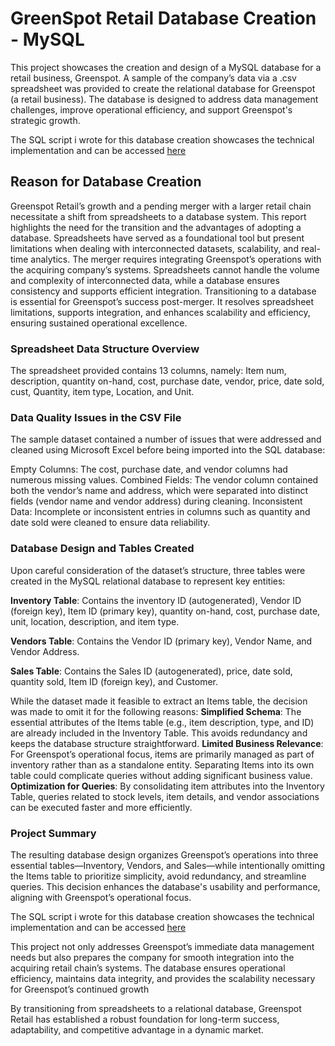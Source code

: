 
# GreenSpot Retail Database Creation - MySQL
This project showcases the creation and design of a MySQL database for a retail business, Greenspot. A sample of the company’s data via a .csv spreadsheet was provided to create the relational database for Greenspot (a retail business). The database is designed to address data management challenges, improve operational efficiency, and support Greenspot's strategic growth.

The SQL script i wrote for this database creation showcases the technical implementation and can be accessed [here](https://github.com/danielolaniyi1/Database-Creation-MySQL/blob/main/greenspot%20DB.sql) 


## Reason for Database Creation
Greenspot Retail’s growth and a pending merger with a larger retail chain necessitate a shift from spreadsheets to a database system. This report highlights the need for the transition and the advantages of adopting a database. Spreadsheets have served as a foundational tool but present limitations when dealing with interconnected datasets, scalability, and real-time analytics. The merger requires integrating Greenspot’s operations with the acquiring company’s systems. Spreadsheets cannot handle the volume and complexity of interconnected data, while a database ensures consistency and supports efficient integration. Transitioning to a database is essential for Greenspot’s success post-merger. It resolves spreadsheet limitations, supports integration, and enhances scalability and efficiency, ensuring sustained operational excellence.

### Spreadsheet Data Structure Overview
The spreadsheet provided contains 13 columns, namely: Item num, description, quantity on-hand, cost, purchase date, vendor, price, date sold, cust, Quantity, item type, Location, and Unit.

### Data Quality Issues in the CSV File
The sample dataset contained a number of issues that were addressed and cleaned using Microsoft Excel before being imported into the SQL database:

Empty Columns: The cost, purchase date, and vendor columns had numerous missing values.
Combined Fields: The vendor column contained both the vendor’s name and address, which were separated into distinct fields (vendor name and vendor address) during cleaning.
Inconsistent Data: Incomplete or inconsistent entries in columns such as quantity and date sold were cleaned to ensure data reliability.

### Database Design and Tables Created
Upon careful consideration of the dataset’s structure, three tables were created in the MySQL relational database to represent key entities:

**Inventory Table**: Contains the inventory ID (autogenerated), Vendor ID (foreign key), Item ID (primary key), quantity on-hand, cost, purchase date, unit, location, description, and item type.

**Vendors Table**: Contains the Vendor ID (primary key), Vendor Name, and Vendor Address.

**Sales Table**: Contains the Sales ID (autogenerated), price, date sold, quantity sold, Item ID (foreign key), and Customer.

While the dataset made it feasible to extract an Items table, the decision was made to omit it for the following reasons:
**Simplified Schema**: The essential attributes of the Items table (e.g., item description, type, and ID) are already included in the Inventory Table. This avoids redundancy and keeps the database structure straightforward.
**Limited Business Relevance**: For Greenspot’s operational focus, items are primarily managed as part of inventory rather than as a standalone entity. Separating Items into its own table could complicate queries without adding significant business value.
**Optimization for Queries**: By consolidating item attributes into the Inventory Table, queries related to stock levels, item details, and vendor associations can be executed faster and more efficiently.

### Project Summary
The resulting database design organizes Greenspot’s operations into three essential tables—Inventory, Vendors, and Sales—while intentionally omitting the Items table to prioritize simplicity, avoid redundancy, and streamline queries. This decision enhances the database's usability and performance, aligning with Greenspot’s operational focus.

The SQL script i wrote for this database creation showcases the technical implementation and can be accessed [here](https://github.com/danielolaniyi1/Database-Creation-MySQL/blob/main/greenspot%20DB.sql) 

This project not only addresses Greenspot’s immediate data management needs but also prepares the company for smooth integration into the acquiring retail chain’s systems. The database ensures operational efficiency, maintains data integrity, and provides the scalability necessary for Greenspot’s continued growth 

By transitioning from spreadsheets to a relational database, Greenspot Retail has established a robust foundation for long-term success, adaptability, and competitive advantage in a dynamic market.
